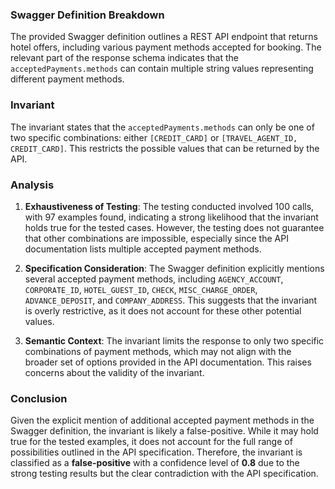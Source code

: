 ### Swagger Definition Breakdown
The provided Swagger definition outlines a REST API endpoint that returns hotel offers, including various payment methods accepted for booking. The relevant part of the response schema indicates that the `acceptedPayments.methods` can contain multiple string values representing different payment methods.

### Invariant
The invariant states that the `acceptedPayments.methods` can only be one of two specific combinations: either `[CREDIT_CARD]` or `[TRAVEL_AGENT_ID, CREDIT_CARD]`. This restricts the possible values that can be returned by the API.

### Analysis
1. **Exhaustiveness of Testing**: The testing conducted involved 100 calls, with 97 examples found, indicating a strong likelihood that the invariant holds true for the tested cases. However, the testing does not guarantee that other combinations are impossible, especially since the API documentation lists multiple accepted payment methods.

2. **Specification Consideration**: The Swagger definition explicitly mentions several accepted payment methods, including `AGENCY_ACCOUNT`, `CORPORATE_ID`, `HOTEL_GUEST_ID`, `CHECK`, `MISC_CHARGE_ORDER`, `ADVANCE_DEPOSIT`, and `COMPANY_ADDRESS`. This suggests that the invariant is overly restrictive, as it does not account for these other potential values.

3. **Semantic Context**: The invariant limits the response to only two specific combinations of payment methods, which may not align with the broader set of options provided in the API documentation. This raises concerns about the validity of the invariant.

### Conclusion
Given the explicit mention of additional accepted payment methods in the Swagger definition, the invariant is likely a false-positive. While it may hold true for the tested examples, it does not account for the full range of possibilities outlined in the API specification. Therefore, the invariant is classified as a **false-positive** with a confidence level of **0.8** due to the strong testing results but the clear contradiction with the API specification.
